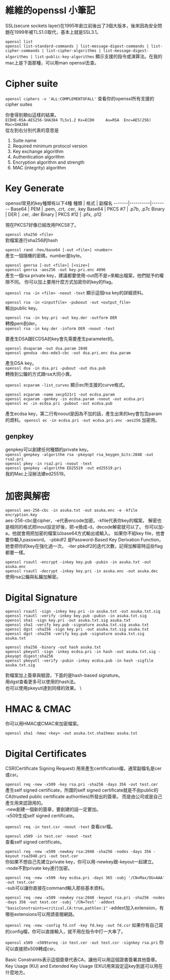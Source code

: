 # 維維的openssl 小筆記

SSL(secure sockets layer)在1995年創立前後出了3個大版本，後來因為安全問題在1999年被TLS1.0取代，基本上就是SSL3.1。

`openssl list` \
`openssl list-standard-commands | list-message-digest-commands | list-cipher-commands | list-cipher-algorithms |
             list-message-digest-algorithms | list-public-key-algorithms`
顯示支援的指令或演算法。在我的mac上是下面那種，可以用man openssl去查。

# Cipher suite
`openssl ciphers -v 'ALL:COMPLEMENTOFALL'`
查看你的openssl所有支援的cipher suites

你會得到類似這樣的結果。 \
`ECDHE-RSA-AES256-SHA384 TLSv1.2 Kx=ECDH     Au=RSA  Enc=AES(256)  Mac=SHA384` \
從左到右分別代表的意思是
1. Suite name
2. Required minimum protocol version
3. Key exchange algorithm
4. Authentication algorithm
5. Encryption algorithm and strength
6. MAC (integrity) algorithm


# Key Generate

openssl常見的key種類有以下4種
種類   | 格式     | 副檔名
-------|----------|--------
Base64 | PEM      | .pem, .crt, .cer, .key
Base64 | PKCS #7  | .p7b, .p7c
Binary | DER      | .cer, .der
Binary | PKCS #12 | .pfx, .p12

現在PKCS7好像已經改用PKCS8了。

`openssl sha256 <file>` \
對檔案進行sha256的hash

`openssl rand -hex/base64 [-out <file>] <number>` \
產生一個隨機的密碼，number是byte。

`openssl genrsa [-out <file>] [<size>]` \
`openssl genrsa -aes256 -out key.pri.enc 4096` \
產生一個rsa private key，建議都要使用-out而不是>來輸出檔案，他們賦予的權限不同。
你可以加上要用什麼方式加密你的key的flag。

`openssl rsa -in <file> -noout -text`
顯示這個rsa key的詳細資料。

`openssl rsa -in <inputfile> -puboout -out <output_file>` \
輸出public key。

`openssl rsa -in key.pri -out key.der -outform DER` \
轉換pem到der。 \
`openssl rsa -in key.der -inform DER -noout -text`

要產生DSA跟ECDSA的key會先需要產生parameter的。

```
openssl dsaparam -out dsa.param 2048
openssl gendsa -des-ede3-cbc -out dsa.pri.enc dsa.param
```
產生DSA key。 \
`openssl dsa -in dsa.pri -pubout -out dsa.pub` \
轉換到公鑰的方式跟rsa大同小異。

`openssl ecparam -list_curves`
顯示ec所支援的curve格式。

```
openssl ecparam -name secp521r1 -out ecdsa.param
openssl ecparam -genkey -in ecdsa.param -noout -out ecdsa.pri
openssl ec -in ecdsa.pri -pubout -out ecdsa.pub
```
產生ecdsa key，第二行有noout是因為不加的話，產生出來的key會包含param的資料。
`openssl ec -in ecdsa.pri -out ecdsa.pri.enc -aes256`
加密用。


## genpkey
genpkey可以創建任何種類的private key。 \
`openssl genpkey -algorithm rsa -pkeyopt rsa_keygen_bits:2048 -out rsa2.pri` \
`openssl pkey -in rsa2.pri -noout -text` \
`openssl genpkey -algorithm ED25519 -out ed25519.pri` \
我的Mac上沒辦法建ed25519。



# 加密與解密
`openssl aes-256-cbc -in asuka.txt -out asuka.enc -e -kfile encryption.key` \
aes-256-cbc是cipher，-e代表encode加密。-kfile代表你key的檔案。
解密也是相同的格式把inout設定好後，把-e換成-d，decode解密就可以了。
你可以加-a，他就會用把加密的檔案以base64方式輸出或輸入。
如果你不給key file，他會要你輸入password。
-pbkdf2 是Password-Based Key Derivation Function，她會把你的key在強化過一次。
-iter pbkdf2的迭代次數，記得加解密時這些flag都要一樣。

`openssl rsautl -encrypt -inkey key.pub -pubin -in asuka.txt -out asuka.enc` \
`openssl rsautl -decrypt -inkey key.pri -in asuka.enc -out asuka.dec` \
使用rsa公鑰與私鑰加解密。




# Digital Signature

```
openssl rsautl -sign -inkey key.pri -in asuka.txt -out asuka.txt.sig
openssl rsautl -verify -inkey key.pub -pubin -in asuka.txt.sig
openssl sha1 -sign key.pri -out asuka.txt.sig asuka.txt
openssl sha1 -verify key.pub -signature asuka.txt.sig asuka.txt
openssl dgst -sha256 -sign key.pri -out asuka.txt.sig asuka.txt
openssl dgst -sha256 -verify key.pub -signature asuka.txt.sig asuka.txt

openssl sha256 -binary -out hash asuka.txt
openssl pkeyutl -sign -inkey ecdsa.pri -in hash -out asuka.txt.sig -pkeyopt digest:sha256
openssl pkeyutl -verify -pubin -inkey ecdsa.pub -in hash -sigfile asuka.txt.sig
```
對檔案加上簽章與驗證，下面的是hash-based signature。 \
用dgst查看更多可以使用的hash法。 \
也可以使用pkeyutl達到同樣的效果。 \


# HMAC & CMAC

你可以用HMAC或CMAC來加密檔案。
```
openssl sha1 -hmac <key> -out asuka.txt.sha1hmac asuka.txt
```


# Digital Certificates
CSR(Certificate Signing Request)
用來產生certification檔，通常副檔名是cer或csr。


`openssl req -new -x509 -key rsa.pri -sha256 -days 356 -out test.cer` \
產生self signed certificate，所謂的self signed certificate就是不由public的CA(trusted public certificate authorities)所發出的簽章。
而是由公司或是自己產生用來認證用的。 \
-new創建一個新的簽章，要創建的話一定要加。 \
-x509生成self signed certificate。

`openssl req -in test.csr -noout -text`
查看csr檔。

`openssl x509 -in test.cer -noout -text` \
查看self signed certificate。

`openssl req -new -x509 -newkey rsa:2048 -sha256 -nodes -days 356 -keyout rsa2048.pri -out test.cer` \
你如果不想自己先建立private key，你可以用-newkey跟-keyout一起建立。 \
-node不對private key進行加密。


`openssl req -new -x509 -key ecdsa.pri -days 365 -subj '/CN=Max/OU=AAA' -out test.cer` \
-sub可以讓你直接在command輸入那些基本資料。


`openssl req -new -x509 -newkey rsa:2048 -keyout rsa.pri -sha256 -nodes -days 356 -out test.cer -subj '/CN=Test' -addext "basicConstraints=critical,CA:true,pathlen:1"`
-addext加入extension，有哪些extensions可以用請查閱網路。

`openssl req -new -config fd.cnf -key fd.key -out fd.csr`
如果你有自己寫的config檔，你可以直接輸入，就不用在指令中打一大串了。

`openssl x509 -x509toreq -in test.cer -out test.csr -signkey rsa.pri`
你可以直接把x509轉成csr。

Basic Constraints表示這個簽章代表CA，讓他可以用這個證書簽署其他簽章。
Key Usage (KU) and Extended Key Usage (EKU)用來設定這key到底可以用在什麼地方。




